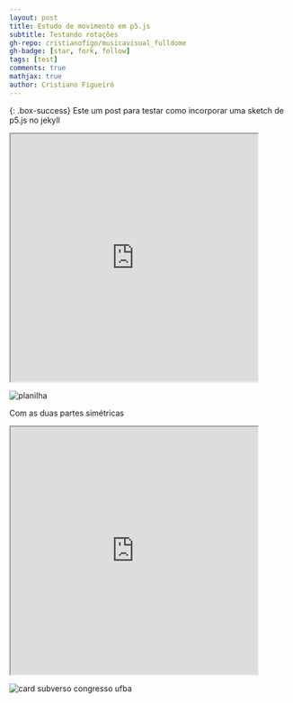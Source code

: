 ```yaml
---
layout: post
title: Estudo de movimento em p5.js
subtitle: Testando rotações
gh-repo: cristianofigo/musicavisual_fulldome
gh-badge: [star, fork, follow]
tags: [test]
comments: true
mathjax: true
author: Cristiano Figueiró
---
```

{: .box-success}
Este um post para testar como incorporar uma sketch de p5.js no jekyll

<iframe src="https://editor.p5js.org/cristianofigo/full/bY7pZ-d1M" width="440px" height= "440px"></iframe>

![planilha](https://github.com/user-attachments/assets/925a60f1-4051-4ecd-8a4d-8ada53996f7e)


Com as duas partes simétricas


<iframe src="https://editor.p5js.org/cristianofigo/full/HsXwc-2GF" width="440px" height= "440px"></iframe>


![card subverso congresso ufba](https://github.com/user-attachments/assets/63cbcae0-2bbc-4baf-92e3-4f5ae5b99005)




